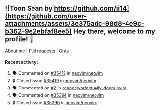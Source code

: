 ## ![Toon Sean by https://github.com/ii14](https://github.com/user-attachments/assets/3e375adc-98d8-4e9c-b362-9e2ebfaf8ee5) Hey there, welcome to my profile! 👋

[About me](https://seandewar.github.io/)
 | [Pull requests](https://github.com/search?p=1&q=author%3Aseandewar+is%3Apr)
 | [Gists](https://gist.github.com/seandewar)

#### Recent activity:

<!--START_SECTION:activity-->
1. 🗣 Commented on [#35419](https://github.com/neovim/neovim/issues/35419#issuecomment-3211298367) in [neovim/neovim](https://github.com/neovim/neovim)
2. 🔒 Closed issue [#35419](https://github.com/neovim/neovim/issues/35419) in [neovim/neovim](https://github.com/neovim/neovim)
3. 🗣 Commented on [#2](https://github.com/seandewar/actually-doom.nvim/issues/2#issuecomment-3208594720) in [seandewar/actually-doom.nvim](https://github.com/seandewar/actually-doom.nvim)
4. 🗣 Commented on [#35394](https://github.com/neovim/neovim/pull/35394#issuecomment-3201913621) in [neovim/neovim](https://github.com/neovim/neovim)
5. 🔒 Closed issue [#35390](https://github.com/neovim/neovim/issues/35390) in [neovim/neovim](https://github.com/neovim/neovim)
<!--END_SECTION:activity-->
